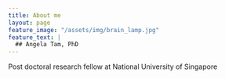 ```yaml
---
title: About me
layout: page
feature_image: "/assets/img/brain_lamp.jpg"
feature_text: |
  ## Angela Tam, PhD
---
```

Post doctoral research fellow at National University of Singapore
